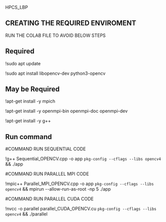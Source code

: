 HPCS_LBP

## CREATING THE REQUIRED ENVIROMENT

RUN THE COLAB FILE TO AVOID BELOW STEPS

## Required
!sudo apt update

!sudo apt install libopencv-dev python3-opencv

## May be Required
!apt-get install -y mpich

!apt-get install -y openmpi-bin openmpi-doc openmpi-dev

!apt-get install -y g++

## Run command
#COMMAND RUN SEQUENTIAL CODE

!g++ Sequential_OPENCV.cpp -o app `pkg-config --cflags --libs opencv4` && ./app

#COMMAND RUN PARALLEL MPI CODE

!mpic++ Parallel_MPI_OPENCV.cpp -o app `pkg-config --cflags --libs opencv4` && mpirun --allow-run-as-root -np 5 ./app

#COMMAND RUN PARALLEL CUDA CODE

!nvcc -o parallel parallel_CUDA_OPENCV.cu `pkg-config --cflags --libs opencv4` && ./parallel
